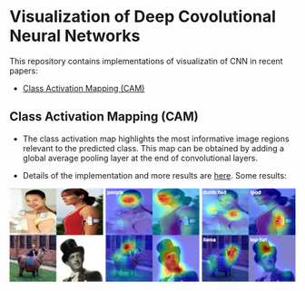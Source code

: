 # Visualization of Deep Covolutional Neural Networks


This repository contains implementations of visualizatin of CNN in recent papers:

- [Class Activation Mapping (CAM)](https://github.com/conan7882/CNN-Visualization/tree/master/class_activation_map)

## Class Activation Mapping (CAM)
- The class activation map highlights the most informative image regions relevant to the predicted class. This map can be obtained by adding a global average pooling layer at the end of convolutional layers.

- Details of the implementation and more results are [here](https://github.com/conan7882/CNN-Visualization/tree/master/class_activation_map). Some results:

![celtech_change](class_activation_map/figs/celtech_diff.png)




